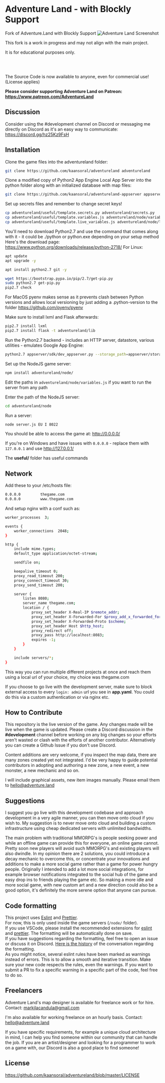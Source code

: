 # Adventure Land - with Blockly Support

Fork of Adventure.Land with Blockly Support
![Adventure Land Screenshot](https://i.postimg.cc/W3dZCDm3/blockly-adventureland-test1.png)

This fork is a work in progress and may not align with the main project. 

It is for educational purposes only. 



<br><br>


The Source Code is now available to anyone, even for commercial use! (License applies)

**Please consider supporting Adventure Land on Patreon: https://www.patreon.com/AdventureLand**

## Discussion

Consider using the #development channel on Discord or messaging me directly on Discord as it's an easy way to communicate: https://discord.gg/hz25Kz9FsH

## Installation

Clone the game files into the adventureland folder:

```sh
git clone https://github.com/kaansoral/adventureland adventureland
```

Clone a modified copy of Python2 App Engine Local App Server into the python folder along with an initialized database with map files:

```sh
git clone https://github.com/kaansoral/adventureland-appserver appserver
```

Set up secrets files and remember to change secret keys!

```sh
cp adventureland/useful/template.secrets.py adventureland/secrets.py
cp adventureland/useful/template.variables.js adventureland/node/variables.js
cp adventureland/useful/template.live_variables.js adventureland/node/live_variables.js
```

You'll need to download Python2.7 and use the command that comes along with it - it could be ./python or python.exe depending on your setup method
Here's the download page: https://www.python.org/downloads/release/python-2718/
For Linux:

```sh
apt update
apt upgrade -y

apt install python2.7 git -y

wget https://bootstrap.pypa.io/pip/2.7/get-pip.py
sudo python2.7 get-pip.py
pip2.7 check
```

For MacOS pyenv makes sense as it prevents clash between Python versions and allows local versioning by just adding a .python-version to the folder https://github.com/pyenv/pyenv

Make sure to install lxml and Flask afterwards:

```sh
pip2.7 install lxml
pip2.7 install flask -t adventureland/lib
```

Run the Python2.7 backend - includes an HTTP server, datastore, various utilities - emulates Google App Engine:

```sh
python2.7 appserver/sdk/dev_appserver.py --storage_path=appserver/storage/ --blobstore_path=appserver/storage/blobstore/ --datastore_path=appserver/storage/db.rdbms --host=0.0.0.0 --port=80 adventureland/ --require_indexes --skip_sdk_update_check
```

Set up the NodeJS game server:

```sh
npm install adventureland/node/
```

Edit the paths in `adventureland/node/variables.js` if you want to run the server from any path

Enter the path of the NodeJS server:

```sh
cd adventureland/node
```

Run a server:

```sh
node server.js EU I 8022
```

You should be able to access the game at: http://0.0.0.0/

If you're on Windows and have issues with `0.0.0.0` - replace them with `127.0.0.1` and use http://127.0.0.1/

The **useful/** folder has useful commands

## Network

Add these to your /etc/hosts file:

```sh
0.0.0.0         thegame.com
0.0.0.0         www.thegame.com
```

And setup nginx with a conf such as:

```sh
worker_processes  3;

events {
	worker_connections  2048;
}

http {
	include mime.types;
	default_type application/octet-stream;

	sendfile on;

	keepalive_timeout 0;
	proxy_read_timeout 200;
	proxy_connect_timeout 30;
	proxy_send_timeout 200;

	server {
		listen 8080;
		server_name thegame.com;
		location / {
			proxy_set_header X-Real-IP $remote_addr;
			proxy_set_header X-Forwarded-For $proxy_add_x_forwarded_for;
			proxy_set_header X-Forwarded-Proto $scheme;
			proxy_set_header Host $http_host;
			proxy_redirect off;
			proxy_pass http://localhost:8083;
			expires -1;
		}
	}

	include servers/*;
}
```

This way you can run multiple different projects at once and reach them using a local url of your choice, my choice was thegame.com

If you choose to go live with the development server, make sure to block external access to every `login: admin` url you see in **app.yaml**. You could do this via a custom authentication or via nginx etc.

## How to Contribute

This repository is the live version of the game. Any changes made will be live when the game is updated. Please create a Discord discussion in the **#development** channel before working on any big changes so your efforts aren't wasted or clash with the efforts of another contributor. Alternatively you can create a Github Issue if you don't use Discord.

Content additions are very welcome, if you inspect the map data, there are many zones created yet not integrated. I'd be very happy to guide potential contributors in adopting and authoring a new zone, a new event, a new monster, a new mechanic and so on.

I will include graphical assets, new item images manually. Please email them to hello@adventure.land

## Suggestions

I suggest you go live with this development codebase and approach development in a very agile manner, you can then move onto cloud if you wish to. My suggestion is to never move onto cloud and building a custom infrastructure using cheap dedicated servers with unlimited bandwidths.

The main problem with traditional MMORPG's is people seeking power and while an offline game can provide this for everyone, an online game cannot. Pretty soon new players will avoid such MMORPG's and existing players will also dwindle. In my opinion there are 2 solutions, you could introduce a decay mechanic to overcome this, or concentrate your innovations and additions to make a more social game rather than a game for power hungry people. Originally I intended to add a lot more social integrations, for example browser notifications integrated to the social hub of the game and easy drop ins to friends playing the game etc. So making a more idle and more social game, with new custom art and a new direction could also be a good option, it's definitely the more serene option that anyone can pursue.

## Code formatting

This project uses [Eslint](https://eslint.org/) and [Prettier](https://prettier.io/).  
For now, this is only used inside the game servers (`/node/` folder).  
If you use VSCode, please install the recommended extensions for [eslint](https://marketplace.visualstudio.com/items?itemName=dbaeumer.vscode-eslint) and [prettier](https://marketplace.visualstudio.com/items?itemName=esbenp.prettier-vscode). The formatting will be automatically done on save.  
If you have suggestions regarding the formatting, feel free to open an issue or discuss it on Discord. [Here is the history](https://discord.com/channels/238332476743745536/1163453037126357074) of the conversation regarding the formatting.  
As you might notice, several eslint rules have been marked as warnings instead of errors. This is to allow a smooth and iterative transition. Make sure your new code respects the rules, even the warnings. If you want to submit a PR to fix a specific warning in a specific part of the code, feel free to do so.

## Freelancers

Adventure Land's map designer is available for freelance work or for hire. Contact: markjlacandula@gmail.com

I'm also available for working freelance on an hourly basis. Contact: hello@adventure.land

If you have specific requirements, for example a unique cloud architecture in mind, I can help you find someone within our community that can handle the job. If you are an artist/designer and looking for a programmer to work on a game with, our Discord is also a good place to find someone!

## License

https://github.com/kaansoral/adventureland/blob/master/LICENSE
